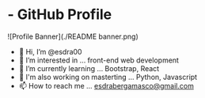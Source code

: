 # <Esdra Bergamasco> - GitHub Profile

![Profile Banner](./README banner.png)


- 👋 Hi, I’m @esdra00
- 👀 I’m interested in ... front-end web development
- 🌱 I’m currently learning ... Bootstrap, React
- 🌱 I'm also working on masterting ... Python, Javascript
- 📫 How to reach me ... esdrabergamasco@gmail.com

<!---
esdra00/esdra00 is a ✨ special ✨ repository because its `README.md` (this file) appears on your GitHub profile.
You can click the Preview link to take a look at your changes.
--->
